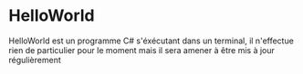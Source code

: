 # HelloWorld
HelloWorld est un programme C# s'éxécutant dans un terminal, il n'effectue rien de particulier pour le moment mais il sera amener à être mis à jour régulièrement
